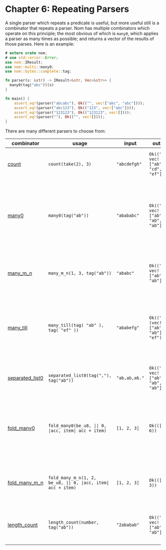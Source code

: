 # Chapter 6: Repeating Parsers

A single parser which repeats a predicate is useful, but more useful still is a combinator that
repeats a parser. Nom has multiple combinators which operate on this principle; the most obvious of
which is `many0`, which applies a parser as many times as possible; and returns a vector of
the results of those parses. Here is an example:

```rust
# extern crate nom;
# use std::error::Error;
use nom::IResult;
use nom::multi::many0;
use nom::bytes::complete::tag;

fn parser(s: &str) -> IResult<&str, Vec<&str>> {
  many0(tag("abc"))(s)
}

fn main() {
    assert_eq!(parser("abcabc"), Ok(("", vec!["abc", "abc"])));
    assert_eq!(parser("abc123"), Ok(("123", vec!["abc"])));
    assert_eq!(parser("123123"), Ok(("123123", vec![])));
    assert_eq!(parser(""), Ok(("", vec![])));
}
```

There are many different parsers to choose from:

| combinator | usage | input | output | comment |
|---|---|---|---|---|
| [count](https://docs.rs/nom/latest/nom/multi/fn.count.html) | `count(take(2), 3)` | `"abcdefgh"` | `Ok(("gh", vec!["ab", "cd", "ef"]))` |Applies the child parser a specified number of times|
| [many0](https://docs.rs/nom/latest/nom/multi/fn.many0.html) | `many0(tag("ab"))` |  `"abababc"` | `Ok(("c", vec!["ab", "ab", "ab"]))` |Applies the parser 0 or more times and returns the list of results in a Vec. `many1` does the same operation but must return at least one element|
| [many_m_n](https://docs.rs/nom/latest/nom/multi/fn.many_m_n.html) | `many_m_n(1, 3, tag("ab"))` | `"ababc"` | `Ok(("c", vec!["ab", "ab"]))` |Applies the parser between m and n times (n included) and returns the list of results in a Vec|
| [many_till](https://docs.rs/nom/latest/nom/multi/fn.many_till.html) | `many_till(tag( "ab" ), tag( "ef" ))` | `"ababefg"` | `Ok(("g", (vec!["ab", "ab"], "ef")))` |Applies the first parser until the second applies. Returns a tuple containing the list of results from the first in a Vec and the result of the second|
| [separated_list0](https://docs.rs/nom/latest/nom/multi/fn.separated_list0.html) | `separated_list0(tag(","), tag("ab"))` | `"ab,ab,ab."` | `Ok((".", vec!["ab", "ab", "ab"]))` |`separated_list1` works like `separated_list0` but must returns at least one element|
| [fold_many0](https://docs.rs/nom/latest/nom/multi/fn.fold_many0.html) | `fold_many0(be_u8, \|\| 0, \|acc, item\| acc + item)` | `[1, 2, 3]` | `Ok(([], 6))` |Applies the parser 0 or more times and folds the list of return values. The `fold_many1` version must apply the child parser at least one time|
| [fold_many_m_n](https://docs.rs/nom/latest/nom/multi/fn.fold_many_m_n.html) | `fold_many_m_n(1, 2, be_u8, \|\| 0, \|acc, item\| acc + item)` | `[1, 2, 3]` | `Ok(([3], 3))` |Applies the parser between m and n times (n included) and folds the list of return value|
| [length_count](https://docs.rs/nom/latest/nom/multi/fn.length_count.html) | `length_count(number, tag("ab"))` | `"2ababab"` | `Ok(("ab", vec!["ab", "ab"]))` |Gets a number from the first parser, then applies the second parser that many times|

